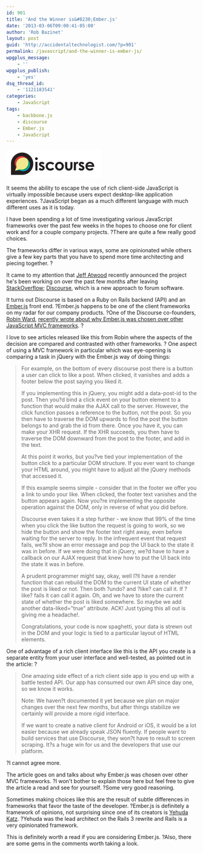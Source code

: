 ```yaml
---
id: 901
title: 'And the Winner is&#8230;Ember.js'
date: '2013-03-06T09:00:41-05:00'
author: 'Rob Bazinet'
layout: post
guid: 'http://accidentaltechnologist.com/?p=901'
permalink: /javascript/and-the-winner-is-ember-js/
wpgplus_message:
    - ''
wpgplus_publish:
    - 'yes'
dsq_thread_id:
    - '1121183541'
categories:
    - JavaScript
tags:
    - backbone.js
    - discourse
    - Ember.js
    - JavaScript
---
```


![Logo](/assets/img/2013/03/logo1.png "logo.png")

It seems the ability to escape the use of rich client-side JavaScript is virtually impossible because users expect desktop-like application experiences. ?JavaScript began as a much different language with much different uses as it is today.

I have been spending a lot of time investigating various JavaScript frameworks over the past few weeks in the hopes to choose one for client work and for a couple company projects. ?There are quite a few really good choices.

The frameworks differ in various ways, some are opinionated while others give a few key parts that you have to spend more time architecting and piecing together. ?

It came to my attention that [Jeff Atwood](http://www.codinghorror.com/blog/) recently announced the project he's been working on over the past few months after leaving [StackOverflow](http://stackoverflow.com); [Discourse](http://www.discourse.org), which is a new approach to forum software.

It turns out Discourse is based on a Ruby on Rails backend (API) and an [Ember.js](http://emberjs.com) front end. ?Ember.js happens to be one of the client frameworks on my radar for our company products. ?One of the Discourse co-founders, [Robin Ward](http://eviltrout.com), [recently wrote about why Ember.js was chosen over other JavaScript MVC frameworks](http://eviltrout.com/2013/02/10/why-discourse-uses-emberjs.html). ?

I love to see articles released like this from Robin where the aspects of the decision are compared and contrasted with other frameworks. ? One aspect of using a MVC framework in particular which was eye-opening is comparing a task in jQuery with the Ember.js way of doing things:

> For example, on the bottom of every discourse post there is a button a user can click to like a post. When clicked, it vanishes and adds a footer below the post saying you liked it.
> 
> If you implementing this in jQuery, you might add a data-post-id to the post. Then you?d bind a click event on your button element to a function that would make the AJAX call to the server. However, the click function passes a reference to the button, not the post. So you then have to traverse the DOM upwards to find the post the button belongs to and grab the id from there. Once you have it, you can make your XHR request. If the XHR succeeds, you then have to traverse the DOM downward from the post to the footer, and add in the text.
> 
> At this point it works, but you?ve tied your implementation of the button click to a particular DOM structure. If you ever want to change your HTML around, you might have to adjust all the jQuery methods that accessed it.
> 
> If this example seems simple - consider that in the footer we offer you a link to undo your like. When clicked, the footer text vanishes and the button appears again. Now you?re implementing the opposite operation against the DOM, only in reverse of what you did before.
> 
> Discourse even takes it a step further - we know that 99% of the time when you click the like button the request is going to work, so we hide the button and show the footer text right away, even before waiting for the server to reply. In the infrequent event that request fails, we?ll show an error message and pop the UI back to the state it was in before. If we were doing that in jQuery, we?d have to have a callback on our AJAX request that knew how to put the UI back into the state it was in before.
> 
> A prudent programmer might say, okay, well I?ll have a render function that can rebuild the DOM to the current UI state of whether the post is liked or not. Then both ?undo? and ?like? can call it. If ?like? fails it can call it again. Oh, and we have to store the current state of whether the post is liked somewhere. So maybe we add another data-liked="true" attribute. ACK! Just typing this all out is giving me a headache!.
> 
> Congratulations, your code is now spaghetti, your data is strewn out in the DOM and your logic is tied to a particular layout of HTML elements.

One of advantage of a rich client interface like this is the API you create is a separate entity from your user interface and well-tested, as pointed out in the article: ?

> One amazing side effect of a rich client side app is you end up with a battle tested API. Our app has consumed our own API since day one, so we know it works.
> 
> Note: We haven?t documented it yet because we plan on major changes over the next few months, but after things stabilize we certainly will provide a more rigid interface.
> 
> If we want to create a native client for Android or iOS, it would be a lot easier because we already speak JSON fluently. If people want to build services that use Discourse, they won?t have to result to screen scraping. It?s a huge win for us and the developers that use our platform.

?I cannot agree more.

The article goes on and talks about why Ember.js was chosen over other MVC frameworks. ?I won't bother to explain those here but feel free to give the article a read and see for yourself. ?Some very good reasoning.

Sometimes making choices like this are the result of subtle differences in frameworks that favor the taste of the developer. ?Ember.js is definitely a framework of opinions, not surprising since one of its creators is [Yehuda Katz](http://yehudakatz.com/). ?Yehuda was the lead architect on the Rails 3 rewrite and Rails is a very opinionated framework.

This is definitely worth a read if you are considering Ember.js. ?Also, there are some gems in the comments worth taking a look.